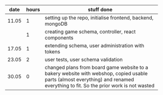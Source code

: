 | date  | hours | stuff done                                                                                                                                                                     |
| ----- | ----- | ------------------------------------------------------------------------------------------------------------------------------------------------------------------------------ |
| 11.05 | 1     | setting up the repo, initialise frontend, backend, mongoDB                                                                                                                     |
|       | 1     | creating game schema, controller, react components                                                                                                                             |
| 17.05 | 1     | extending schema, user administration with tokens                                                                                                                              |
| 23.05 | 2     | user tests, user schema validation                                                                                                                                             |
| 30.05 | 0     | changed plans from board game website to a bakery website with webshop, copied usable parts (almost everything) and renamed everything to fit. So the prior work is not wasted |
